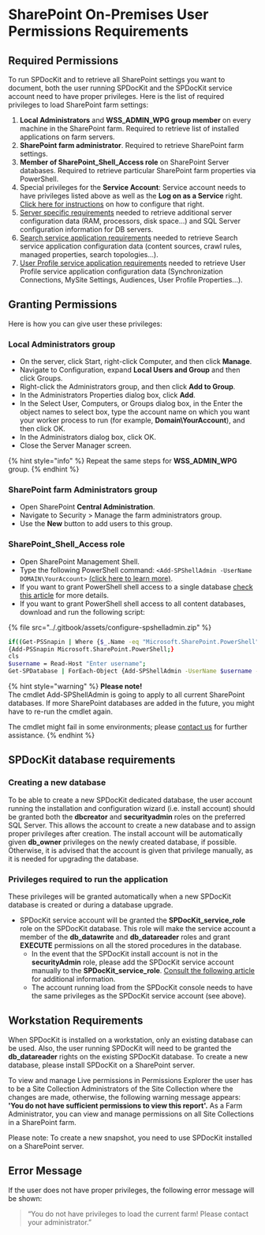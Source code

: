 # SharePoint On-Premises User Permissions Requirements

## Required Permissions

To run SPDocKit and to retrieve all SharePoint settings you want to document, both the user running SPDocKit and the SPDocKit service account need to have proper privileges. Here is the list of required privileges to load SharePoint farm settings:

1. **Local Administrators** and **WSS\_ADMIN\_WPG group member** on every machine in the SharePoint farm. Required to retrieve list of installed applications on farm servers.
2. **SharePoint farm administrator**. Required to retrieve SharePoint farm settings.
3. **Member of SharePoint\_Shell\_Access role** on SharePoint Server databases. Required to retrieve particular SharePoint farm properties via PowerShell.
4. Special privileges for the **Service Account**: Service account needs to have privileges listed above as well as the **Log on as a Service** right. [Click here for instructions](https://goo.gl/MRGS73) on how to configure that right.
5. [Server specific requirements](server-load-permission-requirements.md) needed to retrieve additional server configuration data \(RAM, processors, disk space…\) and SQL Server configuration information for DB servers.
6. [Search service application requirements](service-app-perm-requirements.md) needed to retrieve Search service application configuration data \(content sources, crawl rules, managed properties, search topologies...\).
7. [User Profile service application requirements](service-app-perm-requirements.md) needed to retrieve User Profile service application configuration data \(Synchronization Connections, MySite Settings, Audiences, User Profile Properties...\).

## Granting Permissions

Here is how you can give user these privileges:

### **Local Administrators** group

* On the server, click Start, right-click Computer, and then click **Manage**.
* Navigate to Configuration, expand **Local Users and Group** and then click Groups.
* Right-click the Administrators group, and then click **Add to Group**.
* In the Administrators Properties dialog box, click **Add**.
* In the Select User, Computers, or Groups dialog box, in the Enter the object names to select box, type the account name on which you want your worker process to run \(for example, **Domain\YourAccount**\), and then click OK.
* In the Administrators dialog box, click OK.
* Close the Server Manager screen.

{% hint style="info" %}
Repeat the same steps for **WSS\_ADMIN\_WPG** group.
{% endhint %}

### **SharePoint farm Administrators** group

* Open SharePoint **Central Administration**.
* Navigate to Security &gt; Manage the farm administrators group.
* Use the **New** button to add users to this group.

### **SharePoint\_Shell\_Access role**

* Open SharePoint Management Shell.
* Type the following PowerShell command: `<Add-SPShellAdmin -UserName DOMAIN\YourAccount>` [\(click here to learn more\)](http://technet.microsoft.com/en-us/library/ff607596.aspx).
* If you want to grant PowerShell shell access to a single database [check this article](http://technet.microsoft.com/en-us/library/ff607596.aspx) for more details.
* If you want to grant PowerShell shell access to all content databases, download and run the following script:

{% file src="../.gitbook/assets/configure-spshelladmin.zip" %}

```bash
if((Get-PSSnapin | Where {$_.Name -eq "Microsoft.SharePoint.PowerShell"})-eq $null) 
{Add-PSSnapin Microsoft.SharePoint.PowerShell;}  
cls  
$username = Read-Host "Enter username";  
Get-SPDatabase | ForEach-Object {Add-SPShellAdmin -UserName $username -database $_.Id}
```

{% hint style="warning" %}
**Please note!**  
The cmdlet Add-SPShellAdmin is going to apply to all current SharePoint databases. If more SharePoint databases are added in the future, you might have to re-run the cmdlet again.

The cmdlet might fail in some environments; please [contact us](https://www.syskit.com/company/contact-us/) for further assistance.
{% endhint %}

## SPDocKit database requirements

### Creating a new database

To be able to create a new SPDocKit dedicated database, the user account running the installation and configuration wizard \(i.e. install account\) should be granted both the **dbcreator** and **securityadmin** roles on the preferred SQL Server. This allows the account to create a new database and to assign proper privileges after creation. The install account will be automatically given **db\_owner** privileges on the newly created database, if possible. Otherwise, it is advised that the account is given that privilege manually, as it is needed for upgrading the database.

### Privileges required to run the application

These privileges will be granted automatically when a new SPDocKit database is created or during a database upgrade.

* SPDocKit service account will be granted the **SPDocKit\_service\_role** role on the SPDocKit database. This role will make the service account a member of the **db\_datawrite** and **db\_datareader** roles and grant **EXECUTE** permissions on all the stored procedures in the database.
  * In the event that the SPDocKit install account is not in the **securityAdmin** role, please add the SPDocKit service account manually to the **SPDocKit\_service\_role**. [Consult the following article](../troubleshooting/server-load-and-user-permissions/error-adding-service-account-to-role.md) for additional information.
  * The account running load from the SPDocKit console needs to have the same privileges as the SPDocKit service account \(see above\).

## Workstation Requirements

When SPDocKit is installed on a workstation, only an existing database can be used. Also, the user running SPDocKit will need to be granted the **db\_datareader** rights on the existing SPDocKit database. To create a new database, please install SPDocKit on a SharePoint server.

To view and manage Live permissions in Permissions Explorer the user has to be a Site Collection Administrators of the Site Collection where the changes are made, otherwise, the following warning message appears: **'You do not have sufficient permissions to view this report'.** As a Farm Administrator, you can view and manage permissions on all Site Collections in a SharePoint farm.

Please note: To create a new snapshot, you need to use SPDocKit installed on a SharePoint server.

## Error Message

If the user does not have proper privileges, the following error message will be shown:

> “You do not have privileges to load the current farm! Please contact your administrator.”

